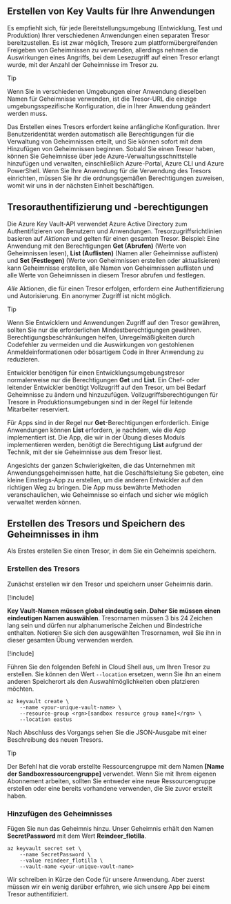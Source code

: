 ## <a name="creating-key-vaults-for-your-applications"></a>Erstellen von Key Vaults für Ihre Anwendungen

Es empfiehlt sich, für jede Bereitstellungsumgebung (Entwicklung, Test und Produktion) Ihrer verschiedenen Anwendungen einen separaten Tresor bereitzustellen. Es ist zwar möglich, Tresore zum plattformübergreifenden Freigeben von Geheimnissen zu verwenden, allerdings nehmen die Auswirkungen eines Angriffs, bei dem Lesezugriff auf einen Tresor erlangt wurde, mit der Anzahl der Geheimnisse im Tresor zu.

> [!TIP]
> Wenn Sie in verschiedenen Umgebungen einer Anwendung dieselben Namen für Geheimnisse verwenden, ist die Tresor-URL die einzige umgebungsspezifische Konfiguration, die in Ihrer Anwendung geändert werden muss.

Das Erstellen eines Tresors erfordert keine anfängliche Konfiguration. Ihrer Benutzeridentität werden automatisch alle Berechtigungen für die Verwaltung von Geheimnissen erteilt, und Sie können sofort mit dem Hinzufügen von Geheimnissen beginnen. Sobald Sie einen Tresor haben, können Sie Geheimnisse über jede Azure-Verwaltungsschnittstelle hinzufügen und verwalten, einschließlich Azure-Portal, Azure CLI und Azure PowerShell. Wenn Sie Ihre Anwendung für die Verwendung des Tresors einrichten, müssen Sie ihr die ordnungsgemäßen Berechtigungen zuweisen, womit wir uns in der nächsten Einheit beschäftigen.

## <a name="vault-authentication-and-permissions"></a>Tresorauthentifizierung und -berechtigungen

Die Azure Key Vault-API verwendet Azure Active Directory zum Authentifizieren von Benutzern und Anwendungen. Tresorzugriffsrichtlinien basieren auf *Aktionen* und gelten für einen gesamten Tresor. Beispiel: Eine Anwendung mit den Berechtigungen **Get (Abrufen)** (Werte von Geheimnissen lesen), **List (Auflisten)** (Namen aller Geheimnisse auflisten) und **Set (Festlegen)** (Werte von Geheimnissen erstellen oder aktualisieren) kann Geheimnisse erstellen, alle Namen von Geheimnissen auflisten und alle Werte von Geheimnissen in diesem Tresor abrufen und festlegen.

*Alle* Aktionen, die für einen Tresor erfolgen, erfordern eine Authentifizierung und Autorisierung. Ein anonymer Zugriff ist nicht möglich.

> [!TIP]
> Wenn Sie Entwicklern und Anwendungen Zugriff auf den Tresor gewähren, sollten Sie nur die erforderlichen Mindestberechtigungen gewähren. Berechtigungsbeschränkungen helfen, Unregelmäßigkeiten durch Codefehler zu vermeiden und die Auswirkungen von gestohlenen Anmeldeinformationen oder bösartigem Code in Ihrer Anwendung zu reduzieren.

Entwickler benötigen für einen Entwicklungsumgebungstresor normalerweise nur die Berechtigungen **Get** und **List**. Ein Chef- oder leitender Entwickler benötigt Vollzugriff auf den Tresor, um bei Bedarf Geheimnisse zu ändern und hinzuzufügen. Vollzugriffsberechtigungen für Tresore in Produktionsumgebungen sind in der Regel für leitende Mitarbeiter reserviert.

Für Apps sind in der Regel nur **Get**-Berechtigungen erforderlich. Einige Anwendungen können **List** erfordern, je nachdem, wie die App implementiert ist. Die App, die wir in der Übung dieses Moduls implementieren werden, benötigt die Berechtigung **List** aufgrund der Technik, mit der sie Geheimnisse aus dem Tresor liest.

Angesichts der ganzen Schwierigkeiten, die das Unternehmen mit Anwendungsgeheimnissen hatte, hat die Geschäftsleitung Sie gebeten, eine kleine Einstiegs-App zu erstellen, um die anderen Entwickler auf den richtigen Weg zu bringen. Die App muss bewährte Methoden veranschaulichen, wie Geheimnisse so einfach und sicher wie möglich verwaltet werden können.

## <a name="create-the-vault-and-store-the-secret-in-it"></a>Erstellen des Tresors und Speichern des Geheimnisses in ihm
Als Erstes erstellen Sie einen Tresor, in dem Sie ein Geheimnis speichern.

###  <a name="create-the-vault"></a>Erstellen des Tresors

Zunächst erstellen wir den Tresor und speichern unser Geheimnis darin.

[!include[](../../../includes/azure-sandbox-activate.md)]

**Key Vault-Namen müssen global eindeutig sein. Daher Sie müssen einen eindeutigen Namen auswählen**. Tresornamen müssen 3 bis 24 Zeichen lang sein und dürfen nur alphanumerische Zeichen und Bindestriche enthalten. Notieren Sie sich den ausgewählten Tresornamen, weil Sie ihn in dieser gesamten Übung verwenden werden.

[!include[](../../../includes/azure-sandbox-regions-first-mention-note.md)]

Führen Sie den folgenden Befehl in Cloud Shell aus, um Ihren Tresor zu erstellen. Sie können den Wert `--location` ersetzen, wenn Sie ihn an einem anderen Speicherort als den Auswahlmöglichkeiten oben platzieren möchten.

```azurecli
az keyvault create \
    --name <your-unique-vault-name> \
    --resource-group <rgn>[sandbox resource group name]</rgn> \
    --location eastus
```

Nach Abschluss des Vorgangs sehen Sie die JSON-Ausgabe mit einer Beschreibung des neuen Tresors.

> [!TIP]
> Der Befehl hat die vorab erstellte Ressourcengruppe mit dem Namen **<rgn>[Name der Sandboxressourcengruppe]</rgn>** verwendet. Wenn Sie mit Ihrem eigenen Abonnement arbeiten, sollten Sie entweder eine neue Ressourcengruppe erstellen oder eine bereits vorhandene verwenden, die Sie zuvor erstellt haben.

### <a name="add-the-secret"></a>Hinzufügen des Geheimnisses

Fügen Sie nun das Geheimnis hinzu. Unser Geheimnis erhält den Namen **SecretPassword** mit dem Wert **Reindeer_flotilla**.

```azurecli
az keyvault secret set \
    --name SecretPassword \
    --value reindeer_flotilla \
    --vault-name <your-unique-vault-name>
```

Wir schreiben in Kürze den Code für unsere Anwendung. Aber zuerst müssen wir ein wenig darüber erfahren, wie sich unsere App bei einem Tresor authentifiziert.